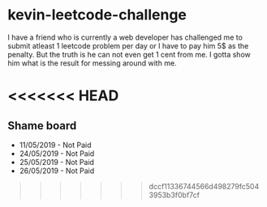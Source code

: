 # kevin-leetcode-challenge
I have a friend who is currently a web developer has challenged me to submit atleast 1 leetcode problem per day or I have to pay him 5$ as the penalty.
But the truth is he can not even get 1 cent from me. I gotta show him what is the result for messing around with me.

<<<<<<< HEAD
=======
## Shame board
- 11/05/2019 - Not Paid
- 24/05/2019 - Not Paid
- 25/05/2019 - Not Paid
- 26/05/2019 - Not Paid
>>>>>>> dccf11336744566d498279fc5043953b3f0bf7cf
